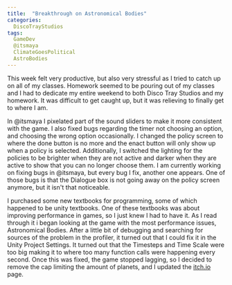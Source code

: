 ```yaml
---
title:  "Breakthrough on Astronomical Bodies"
categories:
  DiscoTrayStudios
tags:
  GameDev
  @itsmaya
  ClimateGoesPolitical
  AstroBodies
---
```


This week felt very productive, but also very stressful as I tried to catch up on all of my classes.
Homework seemed to be pouring out of my classes and I had to dedicate my entire weekend to both Disco Tray Studios and my homework. It was difficult to get caught up, but it was relieving to finally get to where I am.

In @itsmaya I pixelated part of the sound sliders to make it more consistent with the game.
I also fixed bugs regarding the timer not choosing an option, and choosing the wrong option occasionally.
I changed the policy screen to where the done button is no more and the enact button will only show up when a policy is selected.
Additionally, I switched the lighting for the policies to be brighter when they are not active and darker when they are active to show that you can no longer choose them.
I am currently working on fixing bugs in @itsmaya, but every bug I fix, another one appears.
One of those bugs is that the Dialogue box is not going away on the policy screen anymore, but it isn't that noticeable.

I purchased some new textbooks for programming, some of which happened to be unity textbooks.
One of these textbooks was about improving performance in games, so I just knew I had to have it.
As I read through it i began looking at the game with the most performance issues, Astronomical Bodies.
After a little bit of debugging and searching for sources of the problem in the profiler, it turned out that I could fix it in the Unity Project Settings.
It turned out that the Timesteps and Time Scale were too big making it to where too many function calls were happening every second.
Once this was fixed, the game stopped lagging, so I decided to remove the cap limiting the amount of planets, and I updated the [itch.io](https://discotraystudios.itch.io/astronomical-bodies) page.

